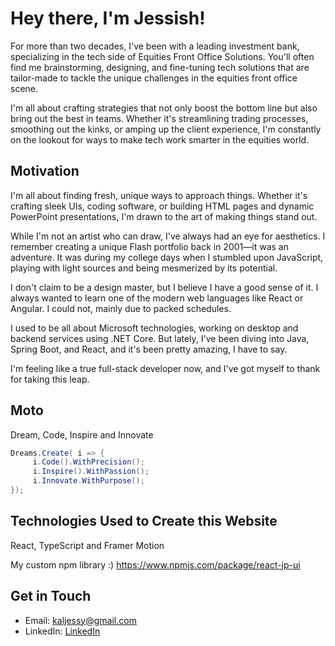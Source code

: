 # Hey there, I'm Jessish! </JP>

For more than two decades, I've been with a leading investment bank, specializing in the tech side of Equities Front Office Solutions. You'll often find me brainstorming, designing, and fine-tuning tech solutions that are tailor-made to tackle the unique challenges in the equities front office scene.

I'm all about crafting strategies that not only boost the bottom line but also bring out the best in teams. Whether it's streamlining trading processes, smoothing out the kinks, or amping up the client experience, I'm constantly on the lookout for ways to make tech work smarter in the equities world.

## Motivation

I'm all about finding fresh, unique ways to approach things. Whether it's crafting sleek UIs, coding software, or building HTML pages and dynamic PowerPoint presentations, I'm drawn to the art of making things stand out.

While I'm not an artist who can draw, I've always had an eye for aesthetics. I remember creating a unique Flash portfolio back in 2001—it was an adventure. It was during my college days when I stumbled upon JavaScript, playing with light sources and being mesmerized by its potential.

I don't claim to be a design master, but I believe I have a good sense of it. I always wanted to learn one of the modern web languages like React or Angular. I could not,  mainly due to packed schedules. 

I used to be all about Microsoft technologies, working on desktop and backend services using .NET Core.
But lately, I've been diving into Java, Spring Boot, and React, and it's been pretty amazing, I have to say.

I'm feeling like a true full-stack developer now, and I've got myself to thank for taking this leap.

## Moto

Dream, Code, Inspire and Innovate

```csharp
Dreams.Create( i => {
     i.Code().WithPrecision();
     i.Inspire().WithPassion();
     i.Innovate.WithPurpose();   
});
```

## Technologies Used to Create this Website
 React, TypeScript and  Framer Motion

My custom npm library :)
https://www.npmjs.com/package/react-jp-ui

## Get in Touch

-  Email: [kaljessy@gmail.com](kaljessy@gmail.com)
-  LinkedIn: [LinkedIn](https://www.linkedin.com/in/jessish-pothancheri-5985576/)

